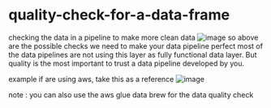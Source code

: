 # quality-check-for-a-data-frame
checking the data in a pipeline to make more clean data 
![image](https://user-images.githubusercontent.com/51296663/205240005-0dee593c-fd29-4c9c-9456-d9705818618e.png)
so above are the possible checks we need to make your data pipeline perfect 
most of the data pipelines are not using this layer as fully functional data layer.
But quality is the most important to trust a data pipeline developed by you. 

example if are using aws, take this as a reference
![image](https://user-images.githubusercontent.com/51296663/205245835-27b8ad3e-be6d-4480-adcd-e83397fe318d.png)

note : you can also use the aws glue data brew for the data quality check
